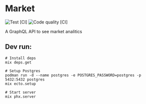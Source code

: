 # Market

![Test [CI]](https://github.com/shiryel/test-market/workflows/Test%20%5BCI%5D/badge.svg)
![Code quality [CI]](https://github.com/shiryel/test-market/workflows/Code%20quality%20%5BCI%5D/badge.svg)

A GraphQL API to see market analitics

## Dev run:

```
# Install deps
mix deps.get

# Setup Postgres
podman run -d --name postgres -e POSTGRES_PASSWORD=postgres -p 5432:5432 postgres
mix ecto.setup

# Start server
mix phx.server
```
